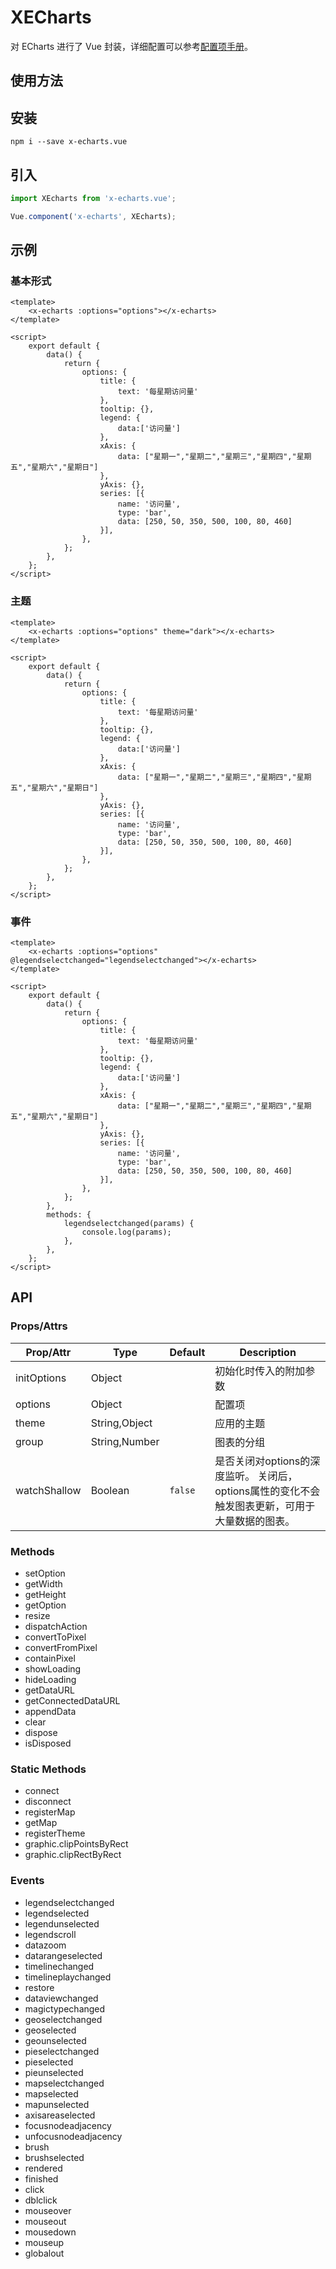 # XECharts

对 ECharts 进行了 Vue 封装，详细配置可以参考[配置项手册](https://www.echartsjs.com/option.html#series)。

## 使用方法

## 安装

``` shell
npm i --save x-echarts.vue
```

## 引入

``` js
import XEcharts from 'x-echarts.vue';

Vue.component('x-echarts', XEcharts);
```

## 示例
### 基本形式

``` vue
<template>
    <x-echarts :options="options"></x-echarts>
</template>

<script>
    export default {
        data() {
            return {
                options: {
                    title: {
                        text: '每星期访问量'
                    },
                    tooltip: {},
                    legend: {
                        data:['访问量']
                    },
                    xAxis: {
                        data: ["星期一","星期二","星期三","星期四","星期五","星期六","星期日"]
                    },
                    yAxis: {},
                    series: [{
                        name: '访问量',
                        type: 'bar',
                        data: [250, 50, 350, 500, 100, 80, 460]
                    }],
                },
            };
        },
    };
</script>
```

### 主题


``` vue
<template>
    <x-echarts :options="options" theme="dark"></x-echarts>
</template>

<script>
    export default {
        data() {
            return {
                options: {
                    title: {
                        text: '每星期访问量'
                    },
                    tooltip: {},
                    legend: {
                        data:['访问量']
                    },
                    xAxis: {
                        data: ["星期一","星期二","星期三","星期四","星期五","星期六","星期日"]
                    },
                    yAxis: {},
                    series: [{
                        name: '访问量',
                        type: 'bar',
                        data: [250, 50, 350, 500, 100, 80, 460]
                    }],
                },
            };
        },
    };
</script>
```

### 事件

``` vue
<template>
    <x-echarts :options="options" @legendselectchanged="legendselectchanged"></x-echarts>
</template>

<script>
    export default {
        data() {
            return {
                options: {
                    title: {
                        text: '每星期访问量'
                    },
                    tooltip: {},
                    legend: {
                        data:['访问量']
                    },
                    xAxis: {
                        data: ["星期一","星期二","星期三","星期四","星期五","星期六","星期日"]
                    },
                    yAxis: {},
                    series: [{
                        name: '访问量',
                        type: 'bar',
                        data: [250, 50, 350, 500, 100, 80, 460]
                    }],
                },
            };
        },
        methods: {
            legendselectchanged(params) {
                console.log(params);
            },
        },
    };
</script>
```

## API
### Props/Attrs
| Prop/Attr | Type | Default | Description |
| --------- | ---- | ------- | ----------- |
| initOptions | Object | | 初始化时传入的附加参数 |
| options | Object | | 配置项 |
| theme | String,Object |  | 应用的主题 |
| group | String,Number |  | 图表的分组 |
| watchShallow | Boolean | `false` | 是否关闭对options的深度监听。 关闭后，options属性的变化不会触发图表更新，可用于大量数据的图表。|

### Methods

- setOption
- getWidth
- getHeight
- getOption
- resize
- dispatchAction
- convertToPixel
- convertFromPixel
- containPixel
- showLoading
- hideLoading
- getDataURL
- getConnectedDataURL
- appendData
- clear
- dispose
- isDisposed

### Static Methods

- connect
- disconnect
- registerMap
- getMap
- registerTheme
- graphic.clipPointsByRect
- graphic.clipRectByRect

### Events

- legendselectchanged
- legendselected
- legendunselected
- legendscroll
- datazoom
- datarangeselected
- timelinechanged
- timelineplaychanged
- restore
- dataviewchanged
- magictypechanged
- geoselectchanged
- geoselected
- geounselected
- pieselectchanged
- pieselected
- pieunselected
- mapselectchanged
- mapselected
- mapunselected
- axisareaselected
- focusnodeadjacency
- unfocusnodeadjacency
- brush
- brushselected
- rendered
- finished
- click
- dblclick
- mouseover
- mouseout
- mousedown
- mouseup
- globalout
